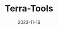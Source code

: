 ---
title: "Terra-Tools"
date: 2023-11-16
draft: false
# description
description: "Terra Tools"
weight: 11
---